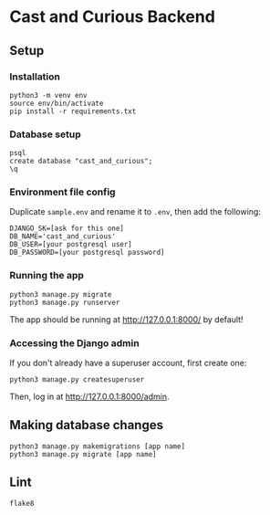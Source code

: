 # Cast and Curious Backend

## Setup

### Installation

```
python3 -m venv env
source env/bin/activate
pip install -r requirements.txt
```

### Database setup

```
psql
create database "cast_and_curious";
\q
```

### Environment file config

Duplicate `sample.env` and rename it to `.env`, then add the following:

```
DJANGO_SK=[ask for this one]
DB_NAME='cast_and_curious'
DB_USER=[your postgresql user]
DB_PASSWORD=[your postgresql password]
```

### Running the app

```
python3 manage.py migrate
python3 manage.py runserver
```

The app should be running at http://127.0.0.1:8000/ by default!

### Accessing the Django admin

If you don't already have a superuser account, first create one:

```
python3 manage.py createsuperuser
```

Then, log in at http://127.0.0.1:8000/admin.

## Making database changes

```
python3 manage.py makemigrations [app name]
python3 manage.py migrate [app name]
```

## Lint

```
flake8
```
